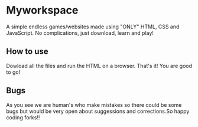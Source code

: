 # Myworkspace

A simple endless games/websites made using "ONLY" HTML, CSS and JavaScript. No complications, just download, learn and play!



## How to use

Dowload all the files and run the HTML on a browser. That's it! You are good to go!


## Bugs

As you see we are human's who make mistakes so there could be some bugs but would be very open about suggessions and corrections.So happy coding forks!! 


